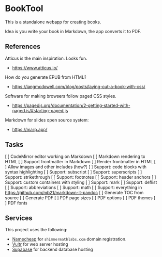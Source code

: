 # BookTool

This is a standalone webapp for creating books.

Idea is you write your book in Markdown, the app converts it to PDF.

## References

Atticus is the main inspiration. Looks fun.

* https://www.atticus.io/

How do you generate EPUB from HTML?

* https://iangmcdowell.com/blog/posts/laying-out-a-book-with-css/

Software for making browsers follow paged CSS styles.

* https://pagedjs.org/documentation/2-getting-started-with-paged.js/#starting-paged.js

Markdown for slides open source system:

* https://marp.app/

## Tasks

[ ] CodeMirror editor working on Markdown
[ ] Markdown rendering to HTML
[ ] Support frontmatter in Markdown
[ ] Render frontmatter in HTML
[ ] Allow images and other includes (how?)
[ ] Support: code blocks with syntax highlighting
[ ] Support: subscript
[ ] Support: superscripts
[ ] Support: strikethrough
[ ] Support: footnotes
[ ] Support: header anchors
[ ] Support: custom containers with styling
[ ] Support: mark
[ ] Support: deflist
[ ] Support: abbreviations
[ ] Support: math
[ ] Support: everything in https://github.com/mb21/markdown-it-pandoc
[ ] Generate TOC from source
[ ] Generate PDF
[ ] PDF page sizes
[ ] PDF options
[ ] PDF themes
[ ] PDF fonts

## Services

This project uses the following:
* [Namecheap](https://www.namecheap.com/) for `shimmermathlabs.com` domain registration.
* [Vultr](https://www.vultr.com/) for web server hosting
* [Supabase](https://supabase.com/) for backend database hosting

